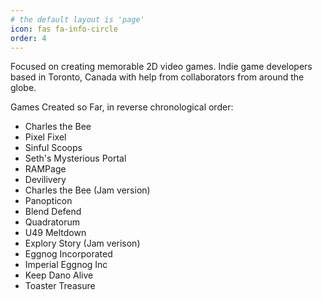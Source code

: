 ```yaml
---
# the default layout is 'page'
icon: fas fa-info-circle
order: 4
---
```


Focused on creating memorable 2D video games. Indie game developers based in Toronto, Canada with help from collaborators from around the globe.

Games Created so Far, in reverse chronological order:
- Charles the Bee
- Pixel Fixel
- Sinful Scoops
- Seth's Mysterious Portal
- RAMPage
- Devilivery
- Charles the Bee (Jam version)
- Panopticon
- Blend Defend
- Quadratorum
- U49 Meltdown
- Explory Story (Jam verison)
- Eggnog Incorporated
- Imperial Eggnog Inc
- Keep Dano Alive
- Toaster Treasure
